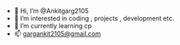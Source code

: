- 👋 Hi, I’m @Ankitgarg2105
- 👀 I’m interested in coding , projects , development etc.
- 🌱 I’m currently learning cp
- 📫 gargankit2105@gmail.com

